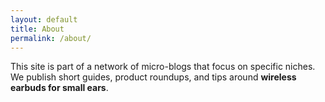 ```yaml
---
layout: default
title: About
permalink: /about/
---
```


This site is part of a network of micro-blogs that focus on specific niches.  
We publish short guides, product roundups, and tips around **wireless earbuds for small ears**.
